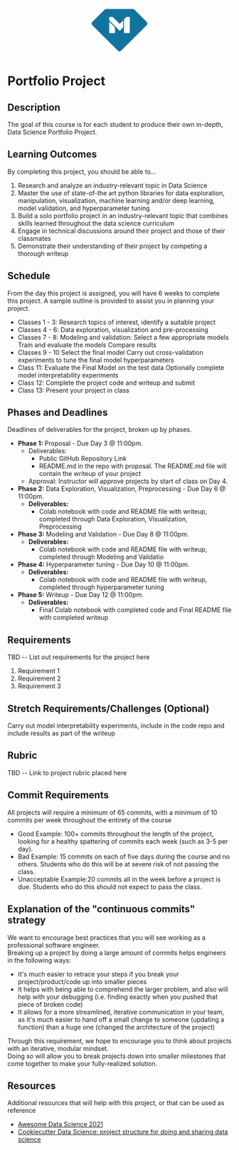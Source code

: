 <p align="center">
  <a href="https://www.makeschool.com">
      <img alt="Make School Logo" src="./Web/logo-icononly.svg" height="110">
  </a>
</p>

# Portfolio Project

## Description
The goal of this course is for each student to produce their own in-depth, Data Science Portfolio Project.


## Learning Outcomes
By completing this project, you should be able to…

1. Research and analyze an industry-relevant topic in Data Science
1. Master the use of state-of-the art python libraries for data exploration, manipulation, visualization, machine learning and/or deep learning, model validation, and hyperparameter tuning
1. Build a solo portfolio project in an industry-relevant topic that combines skills learned throughout the data science curriculum
1. Engage in technical discussions around their project and those of their classmates
1. Demonstrate their understanding of their project by competing a thorough writeup


## Schedule

From the day this project is assigned, you will have 6 weeks to complete this project. A sample outline is provided to assist you in planning your project.

- Classes 1 - 3: Research topics of interest, identify a suitable project
- Classes 4 - 6: Data exploration, visualization and pre-processing
- Classes 7 - 8: Modeling and validation:
  Select a few appropriate models
  Train and evaluate the models
  Compare results
- Classes 9 - 10
  Select the final model
  Carry out cross-validation experiments to tune the final model hyperparameters
- Class 11:
  Evaluate the Final Model on the test data
  Optionally complete model interpretability experiments
- Class 12: Complete the project code and writeup and submit
- Class 13: Present your project in class


## Phases and Deadlines
Deadlines of deliverables for the project, broken up by phases.

- **Phase 1:** Proposal - Due Day 3 @ 11:00pm.
  - Deliverables:
    - Public GitHub Repository Link
    - README.md in the repo with proposal. The README.md file will contain the writeup of your project
  - Approval: Instructor will approve projects by start of class on Day 4.
- **Phase 2:** Data Exploration, Visualization, Preprocessing - Due Day 6 @ 11:00pm.
  - **Deliverables:**
    - Colab notebook with code and README file with writeup, completed through Data Exploration, Visualization, Preprocessing
- **Phase 3:** Modeling and Validation - Due Day 8 @ 11:00pm.
  - **Deliverables:**
    - Colab notebook with code and README file with writeup, completed through Modeling and Validatio
- **Phase 4:**  Hyperparameter tuning - Due Day 10 @ 11:00pm.
  - **Deliverables:**
    - Colab notebook with code and README file with writeup, completed through hyperparameter tuning
- **Phase 5:**  Writeup - Due Day 12 @ 11:00pm.
    - **Deliverables:**
      - Final Colab notebook with completed code and Final README file with completed writeup


## Requirements
TBD -- List out requirements for the project here

1. Requirement 1
1. Requirement 2
1. Requirement 3

## Stretch Requirements/Challenges (Optional)
Carry out model interpretability experiments, include in the code repo and include results as part of the writeup


## Rubric
TBD -- Link to project rubric placed here

## Commit Requirements

All projects will require a minimum of 65 commits, with a minimum of 10 commits per week throughout the entirety of the course

- Good Example: 100+ commits throughout the length of the project, looking for a healthy spattering of commits each week (such as 3-5 per day).
- Bad Example: 15 commits on each of five days during the course and no others. Students who do this will be at severe risk of not passing the class.
- Unacceptable Example:20 commits all in the week before a project is due. Students who do this should not expect to pass the class.

## Explanation of the "continuous commits" strategy
We want to encourage best practices that you will see working as a professional software engineer.  
Breaking up a project by doing a large amount of commits helps engineers in the following ways:

- It's much easier to retrace your steps if you break your project/product/code up into smaller pieces
- It helps with being able to comprehend the larger problem, and also will help with your debugging (i.e. finding exactly when you pushed that piece of broken code)
- It allows for a more streamlined, iterative communication in your team, as it's much easier to hand off a small change to someone (updating a function) than a huge one (changed the architecture of the project)

Through this requirement, we hope to encourage you to think about projects with an iterative, modular mindset.  
Doing so will allow you to break projects down into smaller milestones that come together to make your fully-realized solution.

## Resources
Additional resources that will help with this project, or that can be used as reference

- [Awesome Data Science 2021
](https://docs.google.com/document/d/1vGG0Q5t_aVZ6VaSUfDnfnZXlqajFU5Ji-TXAIgpYJT8/edit?usp=sharing)
- [Cookiecutter Data Science: project structure for doing and sharing data science](https://drivendata.github.io/cookiecutter-data-science/)
